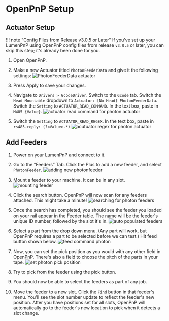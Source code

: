 # OpenPnP Setup

## Actuator Setup

!!! note "Config Files from Release v3.0.5 or Later"
      If you've set up your LumenPnP using OpenPnP config files from release `v3.0.5` or later, you can skip this step; it's already been done for you.

1. Open OpenPnP.
2. Make a new Actuator titled `PhotonFeederData` and give it the following settings:
   ![PhotonFeederData actuator](img/photon-actuator.png)
3. Press Apply to save your changes.
4. Navigate to `Drivers > GcodeDriver`. Switch to the `Gcode` tab. Switch the `Head Mountable` dropdown to `Actuator: [No Head] PhotonFeederData`. Switch the `Setting` to `ACTUATOR_READ_COMMAND`. In the text box, paste in `M485 {Value}`.
   ![actuator read command for photon actuator](img/actuator-read-data.png)

5.  Switch the `Setting` to `ACTUATOR_READ_REGEX`. In the text box, paste in `rs485-reply: (?<Value>.*)`
   ![acutuator regex for photon actuator](img/photon-read-regex-data.png)

## Add Feeders

1. Power on your LumenPnP and connect to it.
   
2. Go to the “Feeders” Tab. Click the Plus to add a new feeder, and select `PhotonFeeder`.
   ![adding new photonfeeder](img/new-photon-feeder.png)

1. Mount a feeder to your machine. It can be in any slot.
   ![mounting feeder](../4-mounting/img/mounting.gif)

2. Click the search button. OpenPnP will now scan for any feeders attached. This might take a minute!
   ![searching for photon feeders](img/photon-scan.png)

3. Once the search has completed, you should see the feeder you loaded on your rail appear in the Feeder table. The name will be the feeder's unique ID number, followed by the slot it's in.
   ![auto populated feeders](img/auto-populated-feeders.png)

4. Select a part from the drop down menu. (Any part will work, but OpenPnP requires a part to be selected before we can test.) Hit feed button shown below.
   ![feed command photon](img/feed-photon-feeder.png)

5. Now, you can set the pick position as you would with any other field in OpenPnP. There's also a field to choose the pitch of the parts in your tape.
   ![set photon pick position](img/pick-position.png)

6. Try to pick from the feeder using the pick button.

7. You should now be able to select the feeders as part of any job.

8. Move the feeder to a new slot. Click the `Find` button in that feeder's menu. You'll see the slot number update to reflect the feeder's new position. After you have positions set for all slots, OpenPnP will automatically go to the feeder's new location to pick when it detects a slot change.
